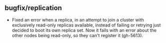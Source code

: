 ## bugfix/replication

* Fixed an error when a replica, in an attempt to join a cluster with
  exclusively read-only replicas available, instead of failing or retrying
  just decided to boot its own replica set. Now it fails with an error about
  the other nodes being read-only, so they can't register it (gh-5613).
